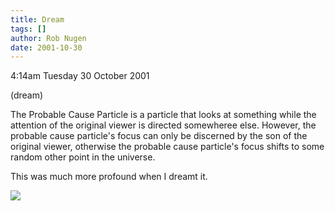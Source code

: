 ```yaml
---
title: Dream
tags: []
author: Rob Nugen
date: 2001-10-30
---
```


<p class=date>4:14am Tuesday 30 October 2001</p>

<p class=note>(dream)</p>

<p class=dream>The Probable Cause Particle is a
particle that looks at something while the attention
of the original viewer is directed somewheree else. 
However, the probable cause particle's focus can only
be discerned by the son of the original viewer,
otherwise the probable cause particle's focus shifts
to some random other point in the universe.</p>

<p>This was much more profound when I dreamt it.</p>

<p><img src="/images/rob/wL-ROB.gif"/></p>
